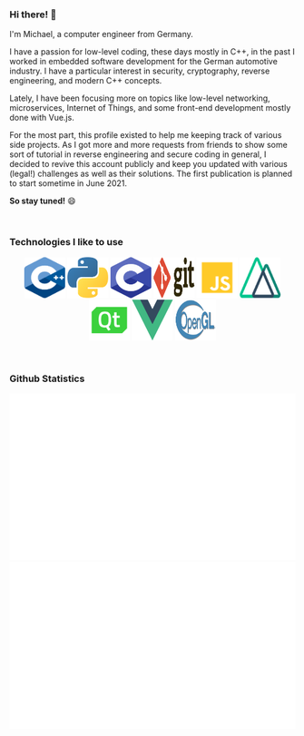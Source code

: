 ### Hi there! 👋

I'm Michael, a computer engineer from Germany. 

I have a passion for low-level coding, these days mostly in C++, in the past I worked in embedded software development for the German automotive industry. I have a particular interest in security, cryptography, reverse engineering, and modern C++ concepts.

Lately, I have been focusing more on topics like low-level networking, microservices, Internet of Things, and some front-end development mostly done with Vue.js. 

For the most part, this profile existed to help me keeping track of various side projects. As I got more and more requests from friends to show some sort of tutorial in reverse engineering and secure coding in general, I decided to revive this account publicly and keep you updated with various (legal!) challenges as well as their solutions. The first publication is planned to start sometime in June 2021.

**So stay tuned!** 😄

<br>

### Technologies I like to use
<p align=center>
<a href="https://en.cppreference.com/"><img alt="C++ Programming Language" title="C++ Programming Language" height="72" width="72" src="https://raw.githubusercontent.com/mrom1/mrom1/main/assets/logo_cpp.svg"></a>
<a href=""><img alt="" title="" height="72" width="72" src="https://raw.githubusercontent.com/mrom1/mrom1/main/assets/logo_python.svg"></a>
<a href="https://en.wikipedia.org/wiki/C_(programming_language)"><img alt="C Programming Language" title="C Programming Language" height="72" width="72" src="https://raw.githubusercontent.com/mrom1/mrom1/main/assets/logo_c.png"></a>
<a href="https://github.com/mrom1"><img alt="Git" title="Git" height="72" width="72" src="https://raw.githubusercontent.com/mrom1/mrom1/main/assets/logo_git.svg"></a>
<a href="https://www.javascript.com/"><img alt="Javascript" title="Javascript" height="72" width="72" src="https://raw.githubusercontent.com/mrom1/mrom1/main/assets/logo_js.png"></a>
<a href="https://nuxtjs.org/"><img alt="Nuxt.js" title="Nuxt.js" height="72" width="72" src="https://raw.githubusercontent.com/mrom1/mrom1/main/assets/logo_nuxt.svg"></a>
<a href="https://www.qt.io/"><img alt="Qt" title="Qt" height="72" width="72" src="https://raw.githubusercontent.com/mrom1/mrom1/main/assets/logo_qt.png"></a>
<a href="https://vuejs.org/"><img alt="Vue.js" title="Vue.js" height="72" width="72" src="https://raw.githubusercontent.com/mrom1/mrom1/main/assets/logo_vuejs.svg"></a>
<a href="https://www.opengl.org//"><img alt="OpenGL" title="OpenGL" height="72" width="72" src="https://raw.githubusercontent.com/mrom1/mrom1/main/assets/logo_opengl.svg"></a>
</p>

<br>

### Github Statistics
<p align=center>
  <img src=https://github.com/mrom1/mrom1-github-stats/blob/master/generated/overview.svg>
  <img src=https://github.com/mrom1/mrom1-github-stats/blob/master/generated/languages.svg>
</p>


<!--
**mrom1/mrom1** is a ✨ _special_ ✨ repository because its `README.md` (this file) appears on your GitHub profile.

Here are some ideas to get you started:

- 🔭 I’m currently working on ...
- 🌱 I’m currently learning ...
- 👯 I’m looking to collaborate on ...
- 🤔 I’m looking for help with ...
- 💬 Ask me about ...
- 📫 How to reach me: ...
- 😄 Pronouns: ...
- ⚡ Fun fact: ...
-->
